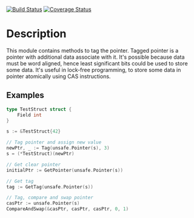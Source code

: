 [![Build Status](https://travis-ci.org/alexyer/taggedptr.svg)](https://travis-ci.org/alexyer/taggedptr)
[![Coverage Status](https://coveralls.io/repos/alexyer/taggedptr/badge.svg?branch=master&service=github)](https://coveralls.io/github/alexyer/taggedptr?branch=master)

# Description
This module contains methods to tag the pointer.
Tagged pointer is a pointer with additional data associate with it.
It's possible because data must be word aligned,
hence least significant bits could be used to store some data.
It's useful in lock-free programming,
to store some data in pointer atomically using CAS instructions.

## Examples
```go
type TestStruct struct {
	Field int
}

s := &TestStruct{42}

// Tag pointer and assign new value
newPtr, _ := Tag(unsafe.Pointer(s), 3)
s = (*TestStruct)(newPtr)

// Get clear pointer
initialPtr := GetPointer(unsafe.Pointer(s))

// Get tag
tag := GetTag(unsafe.Pointer(s))

// Tag, compare and swap pointer
casPtr := unsafe.Pointer(s)
CompareAndSwap(&casPtr, casPtr, casPtr, 0, 1)
```
